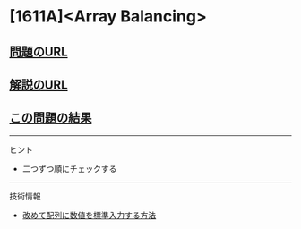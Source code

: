 # \[1611A\]\<Array Balancing\>

## [問題のURL](https://codeforces.com/problemset/problem/1661/A)

## [解説のURL](https://codeforces.com/blog/entry/101790)

## [この問題の結果](https://codeforces.com/contest/1661/status/A)

<!---- 「問題の結果の見方」
 PROBLEMS→問題番号一覧→回答者数→accepted＋言語をセレクトする 
 ---->

-----
ヒント

* 二つずつ順にチェックする

-----
技術情報

* [改めて配列に数値を標準入力する方法](https://cpprefjp.github.io/lang/cpp11/range_based_for.html)

